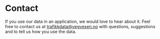 
# Contact

If you use our data in an application, we would love to hear about it.
Feel free to contact us at [trafikkdata@vegvesen.no](mailto:trafikkdata@vegvesen.no?subject=About%20Traffic%20Data%20API) with questions, suggestions and to tell us how you use the data. 
